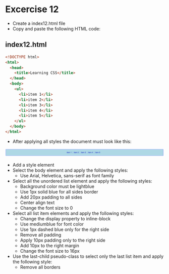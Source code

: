 # Excercise 12

* Create a index12.html file
* Copy and paste the following HTML code:

## index12.html
```html
<!DOCTYPE html>
<html>
  <head>
    <title>Learning CSS</title>
  </head>
  <body>
    <ul>
      <li>item 1</li>
      <li>item 2</li>
      <li>item 3</li>
      <li>item 4</li>
      <li>item 5</li>
    </ul>
  </body>
</html>
```

* After applying all styles the document must look like this:

![Ex 12](./results/ex_12.png)

* Add a style element
* Select the body element and apply the following styles:
  * Use Arial, Helvetica, sans-serif as font family
* Select all the unordered list element and apply the following styles:
  * Background color must be lightblue
  * Use 1px solid blue for all sides border
  * Add 20px padding to all sides
  * Center align text
  * Change the font size to 0
* Select all list item elements and apply the following styles:
  * Change the display property to inline-block
  * Use mediumblue for font color
  * Use 1px dashed blue only for the right side
  * Remove all padding
  * Apply 10px padding only to the right side
  * Add 10px to the right margin
  * Change the font size to 16px
* Use the last-child pseudo-class to select only the last list item and apply the following style:
  * Remove all borders